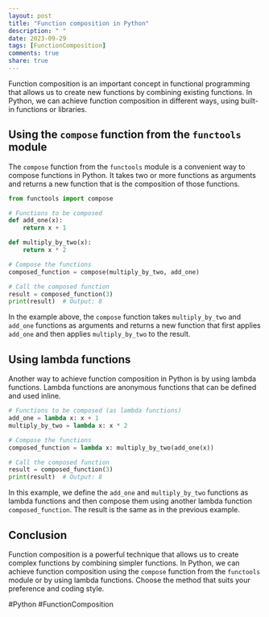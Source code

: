 ```yaml
---
layout: post
title: "Function composition in Python"
description: " "
date: 2023-09-29
tags: [FunctionComposition]
comments: true
share: true
---
```


Function composition is an important concept in functional programming that allows us to create new functions by combining existing functions. In Python, we can achieve function composition in different ways, using built-in functions or libraries.

## Using the `compose` function from the `functools` module

The `compose` function from the `functools` module is a convenient way to compose functions in Python. It takes two or more functions as arguments and returns a new function that is the composition of those functions.

```python
from functools import compose

# Functions to be composed
def add_one(x):
    return x + 1

def multiply_by_two(x):
    return x * 2

# Compose the functions
composed_function = compose(multiply_by_two, add_one)

# Call the composed function
result = composed_function(3)
print(result)  # Output: 8
```

In the example above, the `compose` function takes `multiply_by_two` and `add_one` functions as arguments and returns a new function that first applies `add_one` and then applies `multiply_by_two` to the result.

## Using lambda functions

Another way to achieve function composition in Python is by using lambda functions. Lambda functions are anonymous functions that can be defined and used inline.

```python
# Functions to be composed (as lambda functions)
add_one = lambda x: x + 1
multiply_by_two = lambda x: x * 2

# Compose the functions
composed_function = lambda x: multiply_by_two(add_one(x))

# Call the composed function
result = composed_function(3)
print(result)  # Output: 8
```

In this example, we define the `add_one` and `multiply_by_two` functions as lambda functions and then compose them using another lambda function `composed_function`. The result is the same as in the previous example.

## Conclusion

Function composition is a powerful technique that allows us to create complex functions by combining simpler functions. In Python, we can achieve function composition using the `compose` function from the `functools` module or by using lambda functions. Choose the method that suits your preference and coding style. 

#Python #FunctionComposition